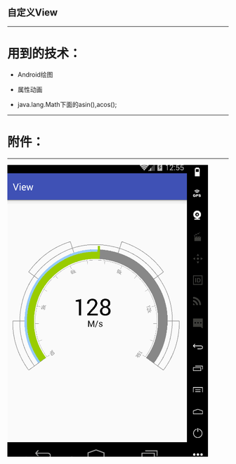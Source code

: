 ## 自定义View
---

# 用到的技术：

- Android绘图

- 属性动画

- java.lang.Math下面的asin(),acos();
---

# 附件：
---

![Alt text](https://github.com/Qiyeah/CustomView/blob/master/view.gif)

